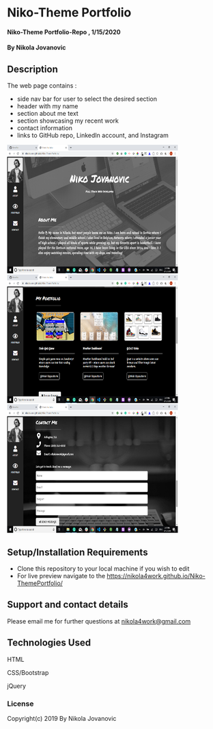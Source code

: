 # Niko-Theme Portfolio

#### Niko-Theme Portfolio-Repo , 1/15/2020

#### By Nikola Jovanovic

## Description
The web page contains :
* side nav bar for user to select the desired section
 * header with my name 
 * section about me text
* section showcasing my recent work
* contact  information
* links to GitHub repo, LinkedIn account, and Instagram


<img src="https://github.com/nikola4work/Niko-ThemePortfolio/blob/master/assets/images/1.png" width="400px" height="300px" />
<img src="https://github.com/nikola4work/Niko-ThemePortfolio/blob/master/assets/images/3.png" width="400px" height="300px"/>
<img src="https://github.com/nikola4work/Niko-ThemePortfolio/blob/master/assets/images/2.png" width="400px" height="300px"/>




## Setup/Installation Requirements

* Clone this repository to your local machine if you wish to edit
* For live preview navigate to the https://nikola4work.github.io/Niko-ThemePortfolio/



## Support and contact details

Please email me for further questions at nikola4work@gmail.com


## Technologies Used

HTML

CSS/Bootstrap

jQuery


### License 

Copyright(c) 2019 By Nikola Jovanovic
